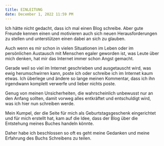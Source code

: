 ```yaml
---
title: EINLEITUNG
date: December 1, 2022 11:59 PM
---
```

Ich hätte nicht gedacht, dass ich mal einen Blog schreibe. Aber gute Freunde kennen einen und motivieren auch sich neuen Herausforderungen zu stellen und unterstützen einen dabei an sich zu glauben.

Auch wenn es mir schon in vielen Situationen im Leben oder im persönlichen Austausch mit Menschen egaler geworden ist, was Leute über mich denken, hat mir das Internet immer schon Angst gemacht. 

Gerade weil so viel im Internet geschrieben und ausgetauscht wird, was ewig herumschwirren kann, poste ich oder schreibe ich im Internet kaum etwas. Ich überlege und ändere so lange meinen Kommentar, dass ich ihn irgendwann komplett verwerfe und lieber nichts poste. 



Genug von meinen Unsicherheiten, die wahrscheinlich unbewusst nur an den Anfang sollten, damit vorweg alles entkräftet und entschuldigt wird, was ich hier nun schreiben werde.



Mein Kumpel, der die Seite für mich als Geburtstagsgeschenk eingerichtet und für mich erstellt hat, kam auf die Idee, dass der Blog über die Entstehung meines Buches handeln könnte. 



Daher habe ich beschlossen so oft es geht meine Gedanken und meine Erfahrung des Buchs Schreibens zu teilen.